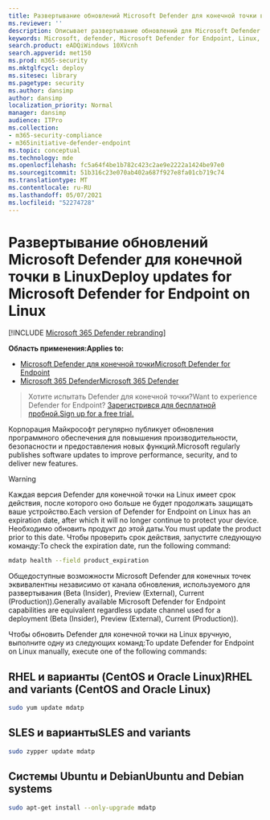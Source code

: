 ```yaml
---
title: Развертывание обновлений Microsoft Defender для конечной точки в Linux
ms.reviewer: ''
description: Описывает развертывание обновлений для Microsoft Defender для конечной точки на Linux в корпоративных средах.
keywords: Microsoft, defender, Microsoft Defender for Endpoint, Linux, updates, deploy
search.product: eADQiWindows 10XVcnh
search.appverid: met150
ms.prod: m365-security
ms.mktglfcycl: deploy
ms.sitesec: library
ms.pagetype: security
ms.author: dansimp
author: dansimp
localization_priority: Normal
manager: dansimp
audience: ITPro
ms.collection:
- m365-security-compliance
- m365initiative-defender-endpoint
ms.topic: conceptual
ms.technology: mde
ms.openlocfilehash: fc5a64f4be1b782c423c2ae9e2222a1424be97e0
ms.sourcegitcommit: 51b316c23e070ab402a687f927e8fa01cb719c74
ms.translationtype: MT
ms.contentlocale: ru-RU
ms.lasthandoff: 05/07/2021
ms.locfileid: "52274728"
---
```

# <a name="deploy-updates-for-microsoft-defender-for-endpoint-on-linux"></a><span data-ttu-id="10c17-104">Развертывание обновлений Microsoft Defender для конечной точки в Linux</span><span class="sxs-lookup"><span data-stu-id="10c17-104">Deploy updates for Microsoft Defender for Endpoint on Linux</span></span>

[!INCLUDE [Microsoft 365 Defender rebranding](../../includes/microsoft-defender.md)]


<span data-ttu-id="10c17-105">**Область применения:**</span><span class="sxs-lookup"><span data-stu-id="10c17-105">**Applies to:**</span></span>
- [<span data-ttu-id="10c17-106">Microsoft Defender для конечной точки</span><span class="sxs-lookup"><span data-stu-id="10c17-106">Microsoft Defender for Endpoint</span></span>](https://go.microsoft.com/fwlink/p/?linkid=2154037)
- [<span data-ttu-id="10c17-107">Microsoft 365 Defender</span><span class="sxs-lookup"><span data-stu-id="10c17-107">Microsoft 365 Defender</span></span>](https://go.microsoft.com/fwlink/?linkid=2118804)

> <span data-ttu-id="10c17-108">Хотите испытать Defender для конечной точки?</span><span class="sxs-lookup"><span data-stu-id="10c17-108">Want to experience Defender for Endpoint?</span></span> [<span data-ttu-id="10c17-109">Зарегистрився для бесплатной пробной.</span><span class="sxs-lookup"><span data-stu-id="10c17-109">Sign up for a free trial.</span></span>](https://www.microsoft.com/microsoft-365/windows/microsoft-defender-atp?ocid=docs-wdatp-investigateip-abovefoldlink)

<span data-ttu-id="10c17-110">Корпорация Майкрософт регулярно публикует обновления программного обеспечения для повышения производительности, безопасности и предоставления новых функций.</span><span class="sxs-lookup"><span data-stu-id="10c17-110">Microsoft regularly publishes software updates to improve performance, security, and to deliver new features.</span></span>

> [!WARNING]
> <span data-ttu-id="10c17-111">Каждая версия Defender для конечной точки на Linux имеет срок действия, после которого оно больше не будет продолжать защищать ваше устройство.</span><span class="sxs-lookup"><span data-stu-id="10c17-111">Each version of Defender for Endpoint on Linux has an expiration date, after which it will no longer continue to protect your device.</span></span> <span data-ttu-id="10c17-112">Необходимо обновить продукт до этой даты.</span><span class="sxs-lookup"><span data-stu-id="10c17-112">You must update the product prior to this date.</span></span> <span data-ttu-id="10c17-113">Чтобы проверить срок действия, запустите следующую команду:</span><span class="sxs-lookup"><span data-stu-id="10c17-113">To check the expiration date, run the following command:</span></span>
> ```bash
> mdatp health --field product_expiration
> ```


<span data-ttu-id="10c17-114">Общедоступные возможности Microsoft Defender для конечных точек эквивалентны независимо от канала обновления, используемого для развертывания (Beta (Insider), Preview (External), Current (Production)).</span><span class="sxs-lookup"><span data-stu-id="10c17-114">Generally available Microsoft Defender for Endpoint capabilities are equivalent regardless update channel used for a deployment (Beta (Insider), Preview (External), Current (Production)).</span></span>


<span data-ttu-id="10c17-115">Чтобы обновить Defender для конечной точки на Linux вручную, выполните одну из следующих команд:</span><span class="sxs-lookup"><span data-stu-id="10c17-115">To update Defender for Endpoint on Linux manually, execute one of the following commands:</span></span>

## <a name="rhel-and-variants-centos-and-oracle-linux"></a><span data-ttu-id="10c17-116">RHEL и варианты (CentOS и Oracle Linux)</span><span class="sxs-lookup"><span data-stu-id="10c17-116">RHEL and variants (CentOS and Oracle Linux)</span></span>

```bash
sudo yum update mdatp
```

## <a name="sles-and-variants"></a><span data-ttu-id="10c17-117">SLES и варианты</span><span class="sxs-lookup"><span data-stu-id="10c17-117">SLES and variants</span></span>

```bash
sudo zypper update mdatp
```

## <a name="ubuntu-and-debian-systems"></a><span data-ttu-id="10c17-118">Системы Ubuntu и Debian</span><span class="sxs-lookup"><span data-stu-id="10c17-118">Ubuntu and Debian systems</span></span>

```bash
sudo apt-get install --only-upgrade mdatp
```
